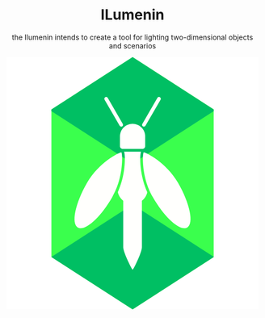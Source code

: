 <h1 align="center">ILumenin</h1>
<p align="center" >
  the Ilumenin intends to create a tool for lighting two-dimensional objects and scenarios
</p>
<p align="center" >
  <img  src="Documentation/Assets/icon.png"/>
</p>
